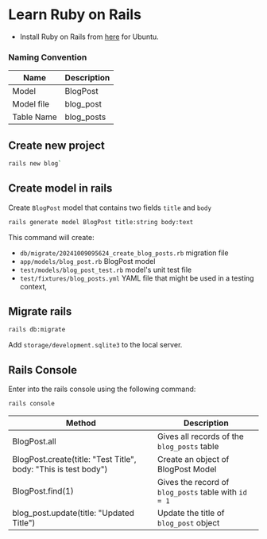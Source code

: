 # Learn Ruby on Rails 
- Install Ruby on Rails from [here](https://www.swhosting.com/en/comunidad/manual/how-to-install-ruby-on-rails-with-rbenv-on-ubuntu-2204) for Ubuntu.

### Naming Convention

| Name | Description |
|------|-------------|
| Model | BlogPost |
| Model file | blog_post |
| Table Name | blog_posts |


## Create new project  

```bash
rails new blog`
```

## Create model in rails

Create `BlogPost` model that contains two fields `title` and `body`
```bash
rails generate model BlogPost title:string body:text
```
This command will create:
- `db/migrate/20241009095624_create_blog_posts.rb` migration file
- `app/models/blog_post.rb` BlogPost model
- `test/models/blog_post_test.rb` model's unit test file
- `test/fixtures/blog_posts.yml` YAML file that might be used in a testing context,

## Migrate rails

```bash
rails db:migrate
```
Add `storage/development.sqlite3` to the local server.

## Rails Console

Enter into the rails console using the following command:

```bash
rails console
```
| Method | Description |
|---------|-------------|
| BlogPost.all | Gives all records of the `blog_posts` table |
| BlogPost.create(title: "Test Title", body: "This is test body") | Create an object of BlogPost Model |
| BlogPost.find(1) | Gives the record of `blog_posts` table with `id = 1` |
| blog_post.update(title: "Updated Title") | Update the title of `blog_post` object |
